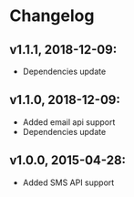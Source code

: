 Changelog
=========


## v1.1.1, 2018-12-09:

* Dependencies update

## v1.1.0, 2018-12-09:

* Added email api support
* Dependencies update

## v1.0.0, 2015-04-28:

* Added SMS API support
